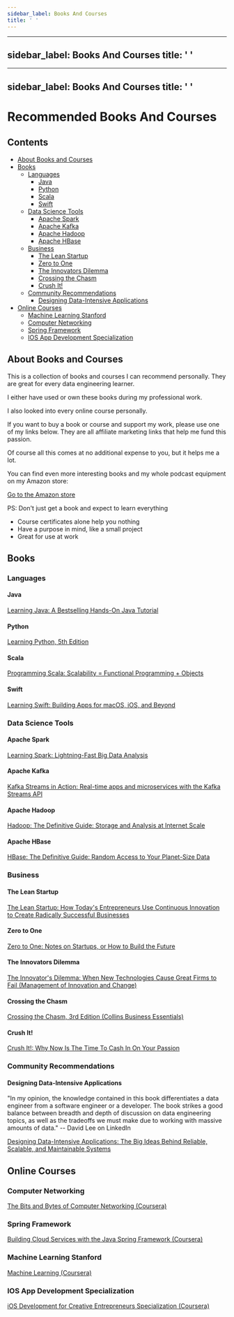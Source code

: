 ```yaml
---
sidebar_label: Books And Courses 
title: ' '
---
```



---
sidebar_label: Books And Courses 
title: ' '
---


---
sidebar_label: Books And Courses 
title: ' '
---


Recommended Books And Courses
=============================

## Contents
- [About Books and Courses](09-BooksAndCourses.md#about-books-and-courses)
- [Books](09-BooksAndCourses.md#books)
  - [Languages](09-BooksAndCourses.md#books-languages)
    - [Java](09-BooksAndCourses.md#java)
    - [Python](09-BooksAndCourses.md#Python)
    - [Scala](09-BooksAndCourses.md#Scala)
    - [Swift](09-BooksAndCourses.md#Swift)
  - [Data Science Tools](09-BooksAndCourses.md#books-data-science-tools)
    - [Apache Spark](09-BooksAndCourses.md#apache-spark)
    - [Apache Kafka](09-BooksAndCourses.md#apache-Kafka)
    - [Apache Hadoop](09-BooksAndCourses.md#apache-Hadoop)
    - [Apache HBase](09-BooksAndCourses.md#apache-HBase)
  - [Business](09-BooksAndCourses.md#Books-Business)
    - [The Lean Startup](09-BooksAndCourses.md#the-lean-startup)
    - [Zero to One](09-BooksAndCourses.md#zero-to-one)
    - [The Innovators Dilemma](09-BooksAndCourses.md#the-innovators-dilemma)
    - [Crossing the Chasm](09-BooksAndCourses.md#crossing-the-chasm)
    - [Crush It!](09-BooksAndCourses.md#crush-it!)
  - [Community Recommendations](09-BooksAndCourses.md#Community-Recommendations)
    - [Designing Data-Intensive Applications](09-BooksAndCourses.md#designing-data-intensive-applications)
- [Online Courses](BooksAndCourses#online-courses)
  - [Machine Learning Stanford](09-BooksAndCourses.md#machine-learning-stanford)
  - [Computer Networking](09-BooksAndCourses.md#computer-networking)
  - [Spring Framework](09-BooksAndCourses.md#spring-framework)
  - [IOS App Development Specialization](09-BooksAndCourses.md#ios-app-development-specialization)

## About Books and Courses

This is a collection of books and courses I can recommend personally.
They are great for every data engineering learner.

I either have used or own these books during my professional work.

I also looked into every online course personally.

If you want to buy a book or course and support my work, please use one of my links below. They are all affiliate marketing links that help me fund this passion.

Of course all this comes at no additional expense to you, but it helps me a lot.

You can find even more interesting books and my whole podcast equipment on my Amazon store:

[Go to the Amazon store](https://www.amazon.com/shop/plumbersofdatascience)



PS: Don't just get a book and expect to learn everything
  - Course certificates alone help you nothing
  - Have a purpose in mind, like a small project
  - Great for use at work

## Books

### Languages

#### Java

[Learning Java: A Bestselling Hands-On Java Tutorial](https://amzn.to/2MgYp8h)

#### Python

[Learning Python, 5th Edition](https://amzn.to/2MdpM34)


#### Scala

[Programming Scala: Scalability = Functional Programming + Objects](https://amzn.to/2VIpww5)


#### Swift

[Learning Swift: Building Apps for macOS, iOS, and Beyond](https://amzn.to/31hDN4e)


### Data Science Tools

#### Apache Spark

[Learning Spark: Lightning-Fast Big Data Analysis](https://amzn.to/31mtAUg)


#### Apache Kafka

[Kafka Streams in Action: Real-time apps and microservices with the Kafka Streams API](https://amzn.to/35uiSOJ)


#### Apache Hadoop

[Hadoop: The Definitive Guide: Storage and Analysis at Internet Scale](https://amzn.to/2VNzf4n)


#### Apache HBase

[HBase: The Definitive Guide: Random Access to Your Planet-Size Data](https://amzn.to/2BbiyGz)


### Business

#### The Lean Startup

[The Lean Startup: How Today's Entrepreneurs Use Continuous Innovation to Create Radically Successful Businesses](https://amzn.to/2Meyv5e)

#### Zero to One

[Zero to One: Notes on Startups, or How to Build the Future](https://amzn.to/2BbBwgr)


#### The Innovators Dilemma

[The Innovator's Dilemma: When New Technologies Cause Great Firms to Fail (Management of Innovation and Change)](https://amzn.to/31eGZ0k)


#### Crossing the Chasm

[Crossing the Chasm, 3rd Edition (Collins Business Essentials)](https://amzn.to/2IU7QZs)


#### Crush It!

[Crush It!: Why Now Is The Time To Cash In On Your Passion](https://amzn.to/33xe7Su)

### Community Recommendations

#### Designing Data-Intensive Applications

"In my opinion, the knowledge contained in this book differentiates a data engineer from a software engineer or a developer. The book strikes a good balance between breadth and depth of discussion on data engineering topics, as well as the tradeoffs we must make due to working with massive amounts of data." -- David Lee on LinkedIn

[Designing Data-Intensive Applications: The Big Ideas Behind Reliable, Scalable, and Maintainable Systems](https://amzn.to/2MIqTqJ)


## Online Courses

### Computer Networking

[The Bits and Bytes of Computer Networking (Coursera)](https://www.coursera.org/learn/computer-networking)


### Spring Framework

[Building Cloud Services with the Java Spring Framework (Coursera)](https://www.coursera.org/learn/cloud-services-java-spring-framework)


### Machine Learning Stanford

[Machine Learning (Coursera)](https://www.coursera.org/learn/machine-learning)


### IOS App Development Specialization

[iOS Development for Creative Entrepreneurs Specialization (Coursera)](https://www.coursera.org/specializations/ios-development)
